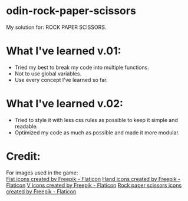 # odin-rock-paper-scissors
My solution for: ROCK PAPER SCISSORS.<br>

# What I've learned v.01:
* Tried my best to break my code into multiple functions.<br>
* Not to use global variables.<br>
* Use every concept I've learned so far.<br>

# What I've learned v.02:
* Tried to style it with less css rules as possible to keep it simple and readable.<br>
* Optimized my code as much as possible and made it more modular.<br>

# Credit:
For images used in the game:<br>
<a href="https://www.flaticon.com/free-icons/fist" title="fist icons">Fist icons created by Freepik - Flaticon</a>
<a href="https://www.flaticon.com/free-icons/hand" title="hand icons">Hand icons created by Freepik - Flaticon</a>
<a href="https://www.flaticon.com/free-icons/v" title="v icons">V icons created by Freepik - Flaticon</a>
<a href="https://www.flaticon.com/free-icons/rock-paper-scissors" title="rock paper scissors icons">Rock paper scissors icons created by Freepik - Flaticon</a>
<br>